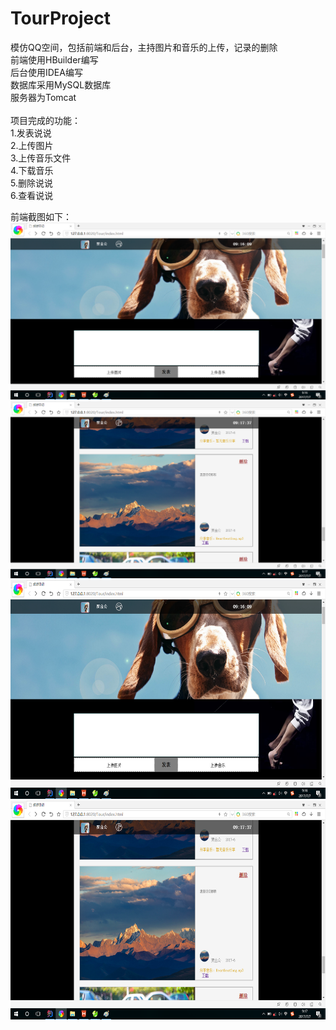 # TourProject
模仿QQ空间，包括前端和后台，主持图片和音乐的上传，记录的删除<br>
前端使用HBuilder编写<br>
后台使用IDEA编写<br>
数据库采用MySQL数据库<br>
服务器为Tomcat<br>
<br>
项目完成的功能：<br>
1.发表说说<br>
2.上传图片<br>
3.上传音乐文件<br>
4.下载音乐<br>
5.删除说说<br>
6.查看说说<br>

前端截图如下：<br>
![](https://github.com/jingong/TourProject/blob/master/screenshot/1.png)<br>
![](https://github.com/jingong/TourProject/blob/master/screenshot/2.png)<br>
<img width="650px" height="350px" src="https://github.com/jingong/TourProject/blob/master/screenshot/1.png" /><br>
<img width="650px" height="350px" src="https://github.com/jingong/TourProject/blob/master/screenshot/2.png" /><br>
